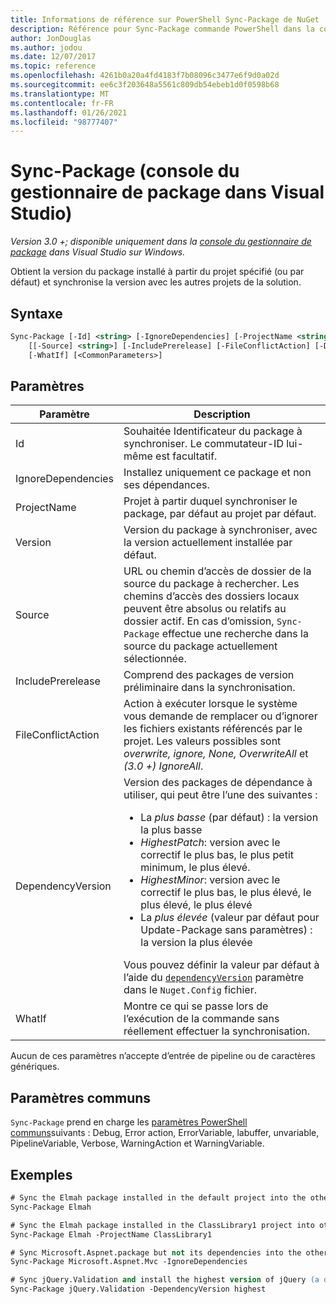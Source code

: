 ```yaml
---
title: Informations de référence sur PowerShell Sync-Package de NuGet
description: Référence pour Sync-Package commande PowerShell dans la console du gestionnaire de package NuGet dans Visual Studio.
author: JonDouglas
ms.author: jodou
ms.date: 12/07/2017
ms.topic: reference
ms.openlocfilehash: 4261b0a20a4fd4183f7b08096c3477e6f9d0a02d
ms.sourcegitcommit: ee6c3f203648a5561c809db54ebeb1d0f0598b68
ms.translationtype: MT
ms.contentlocale: fr-FR
ms.lasthandoff: 01/26/2021
ms.locfileid: "98777407"
---
```

# <a name="sync-package-package-manager-console-in-visual-studio"></a>Sync-Package (console du gestionnaire de package dans Visual Studio)

*Version 3.0 +; disponible uniquement dans la [console du gestionnaire de package](../../consume-packages/install-use-packages-powershell.md) dans Visual Studio sur Windows.*

Obtient la version du package installé à partir du projet spécifié (ou par défaut) et synchronise la version avec les autres projets de la solution.

## <a name="syntax"></a>Syntaxe

```ps
Sync-Package [-Id] <string> [-IgnoreDependencies] [-ProjectName <string>] [[-Version] <string>]
    [[-Source] <string>] [-IncludePrerelease] [-FileConflictAction] [-DependencyVersion]
    [-WhatIf] [<CommonParameters>]
```

## <a name="parameters"></a>Paramètres

| Paramètre | Description |
| --- | --- |
| Id | Souhaitée Identificateur du package à synchroniser. Le commutateur-ID lui-même est facultatif. |
| IgnoreDependencies | Installez uniquement ce package et non ses dépendances. |
| ProjectName | Projet à partir duquel synchroniser le package, par défaut au projet par défaut. |
| Version | Version du package à synchroniser, avec la version actuellement installée par défaut. |
| Source | URL ou chemin d’accès de dossier de la source du package à rechercher. Les chemins d’accès des dossiers locaux peuvent être absolus ou relatifs au dossier actif. En cas d’omission, `Sync-Package` effectue une recherche dans la source du package actuellement sélectionnée. |
| IncludePrerelease | Comprend des packages de version préliminaire dans la synchronisation. |
| FileConflictAction | Action à exécuter lorsque le système vous demande de remplacer ou d’ignorer les fichiers existants référencés par le projet. Les valeurs possibles sont *overwrite, ignore, None, OverwriteAll* et *(3.0 +)* *IgnoreAll*. |
| DependencyVersion | Version des packages de dépendance à utiliser, qui peut être l’une des suivantes :<br/><ul><li>La *plus basse* (par défaut) : la version la plus basse</li><li>*HighestPatch*: version avec le correctif le plus bas, le plus petit minimum, le plus élevé.</li><li>*HighestMinor*: version avec le correctif le plus bas, le plus élevé, le plus élevé, le plus élevé</li><li>La *plus élevée* (valeur par défaut pour Update-Package sans paramètres) : la version la plus élevée</li></ul>Vous pouvez définir la valeur par défaut à l’aide du [`dependencyVersion`](../nuget-config-file.md#config-section) paramètre dans le `Nuget.Config` fichier. |
| WhatIf | Montre ce qui se passe lors de l’exécution de la commande sans réellement effectuer la synchronisation. |

Aucun de ces paramètres n’accepte d’entrée de pipeline ou de caractères génériques.

## <a name="common-parameters"></a>Paramètres communs

`Sync-Package` prend en charge les [paramètres PowerShell communs](/powershell/module/microsoft.powershell.core/about/about_commonparameters)suivants : Debug, Error action, ErrorVariable, labuffer, unvariable, PipelineVariable, Verbose, WarningAction et WarningVariable.

## <a name="examples"></a>Exemples

```ps
# Sync the Elmah package installed in the default project into the other projects in the solution
Sync-Package Elmah

# Sync the Elmah package installed in the ClassLibrary1 project into other projects in the solution
Sync-Package Elmah -ProjectName ClassLibrary1

# Sync Microsoft.Aspnet.package but not its dependencies into the other projects in the solution
Sync-Package Microsoft.Aspnet.Mvc -IgnoreDependencies

# Sync jQuery.Validation and install the highest version of jQuery (a dependency) from the package source    
Sync-Package jQuery.Validation -DependencyVersion highest
```